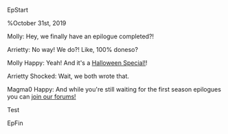 EpStart

%October 31st, 2019

Molly: Hey, we finally have an epilogue completed?!

Arrietty: No way! We do?! Like, 100% doneso?

Molly Happy: Yeah! And it's a [Halloween Special!](halloween.html)!

Arrietty Shocked: Wait, we both wrote that.

Magma0 Happy: And while you're still waiting for the first season epilogues you can [join our forums!](http://cyborgresistance.proboards.com/)

Test

EpFin



<script src="{{ '/assets/js/EpFormatter.js' | relative_url }}"></script>